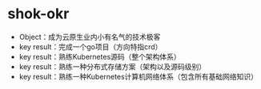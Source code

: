 # shok-okr
- Object：成为云原生业内小有名气的技术极客
- key result：完成一个go项目（方向特指crd）
- key result：熟练Kubernetes源码（整个架构体系）
- key result：熟练一种分布式存储方案（架构以及源码级别）
- key result：熟练一种Kubernetes计算机网络体系（包含所有基础网络知识）
